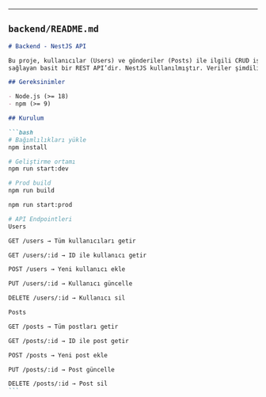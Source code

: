---

## `backend/README.md`

````markdown
# Backend - NestJS API

Bu proje, kullanıcılar (Users) ve gönderiler (Posts) ile ilgili CRUD işlemlerini
sağlayan basit bir REST API’dir. NestJS kullanılmıştır. Veriler şimdilik bellekte (in-memory) tutulmaktadır.

## Gereksinimler

- Node.js (>= 18)
- npm (>= 9)

## Kurulum

```bash
# Bağımlılıkları yükle
npm install

# Geliştirme ortamı
npm run start:dev

# Prod build
npm run build

npm run start:prod

# API Endpointleri
Users

GET /users → Tüm kullanıcıları getir

GET /users/:id → ID ile kullanıcı getir

POST /users → Yeni kullanıcı ekle

PUT /users/:id → Kullanıcı güncelle

DELETE /users/:id → Kullanıcı sil

Posts

GET /posts → Tüm postları getir

GET /posts/:id → ID ile post getir

POST /posts → Yeni post ekle

PUT /posts/:id → Post güncelle

DELETE /posts/:id → Post sil
```
````
